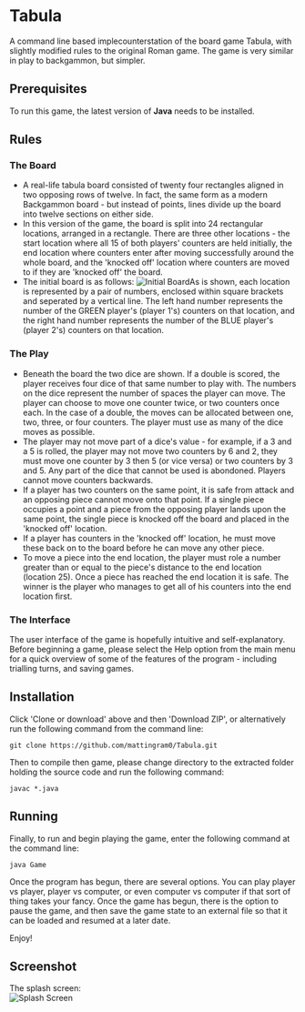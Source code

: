 # Tabula
A command line based implecounterstation of the board game Tabula, with slightly modified rules to the original Roman game. The game is very similar in play to backgammon, but simpler. 

## Prerequisites 
To run this game, the latest version of **Java** needs to be installed. 

## Rules 
### The Board
* A real-life tabula board consisted of twenty four rectangles aligned in two opposing rows of twelve. In fact, the same form as a modern Backgammon board - but instead of points, lines divide up the board into twelve sections on either side. 
* In this version of the game, the board is split into 24 rectangular locations, arranged in a rectangle. There are three other locations - the start location where all 15 of both players' counters are held initially, the end location where counters enter after moving successfully around the whole board, and the 'knocked off' location where counters are moved to if they are 'knocked off' the board.
* The initial board is as follows: ![Initial Board](https://github.com/mattingram0/Tabula/blob/master/images/initial.png)As is shown, each location is represented by a pair of numbers, enclosed within square brackets and seperated by a vertical line. The left hand number represents the number of the GREEN player's (player 1's) counters on that location, and the right hand number represents the number of the BLUE player's (player 2's) counters on that location.
### The Play
* Beneath the board the two dice are shown. If a double is scored, the player receives four dice of that same number to play with. The numbers on the dice represent the number of spaces the player can move. The player can choose to move one counter twice, or two counters once each. In the case of a double, the moves can be allocated between one, two, three, or four counters. The player must use as many of the dice moves as possible. 
* The player may not move part of a dice's value - for example, if a 3 and a 5 is rolled, the player may not move two counters by 6 and 2, they must move one counter by 3 then 5 (or vice versa) or two counters by 3 and 5. Any part of the dice that cannot be used is abondoned. Players cannot move counters backwards.
* If a player has two counters on the same point, it is safe from attack and an opposing piece cannot move onto that point.  If a single piece occupies a point and a piece from the opposing player lands upon the same point, the single piece is knocked off the board and placed in the 'knocked off' location.
* If a player has counters in the 'knocked off' location, he must move these back on to the board before he can move any other piece.
* To move a piece into the end location, the player must role a number greater than or equal to the piece's distance to the end location (location 25). Once a piece has reached the end location it is safe. The winner is the player who manages to get all of his counters into the end location first. 
### The Interface
The user interface of the game is hopefully intuitive and self-explanatory. Before beginning a game, please select the Help option from the main menu for a quick overview of some of the features of the program - including trialling turns, and saving games.

## Installation 
Click 'Clone or download' above and then 'Download ZIP', or alternatively run the following command from the command line:

``` 
git clone https://github.com/mattingram0/Tabula.git 
``` 

Then to compile then game, please change directory to the extracted folder holding the source code and run the following command:

```
javac *.java
```

## Running 
Finally, to run and begin playing the game, enter the following command at the command line:

```
java Game
```

Once the program has begun, there are several options. You can play player vs player, player vs computer, or even computer vs computer if that sort of thing takes your fancy. Once the game has begun, there is the option to pause the game, and then save the game state to an external file so that it can be loaded and resumed at a later date.

Enjoy!

## Screenshot
The splash screen:  
![Splash Screen](https://github.com/mattingram0/Tabula/blob/master/images/splash.png)
